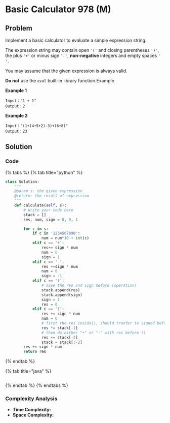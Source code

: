 # Basic Calculator 978 \(M\)

## Problem

Implement a basic calculator to evaluate a simple expression string.

The expression string may contain open `'('` and closing parentheses `')'`, the plus `'+'` or minus sign `'-'`, **non-negative** integers and empty spaces `' '`.

You may assume that the given expression is always valid.

**Do not** use the `eval` built-in library function.Example

**Example 1**

```text
Input："1 + 1"
Output：2
```

**Example 2**

```text
Input："(1+(4+5+2)-3)+(6+8)" 
Output：23
```

## Solution

### Code

{% tabs %}
{% tab title="python" %}
```python
class Solution:
    """
    @param s: the given expression
    @return: the result of expression
    """
    def calculate(self, s):
        # Write your code here
        stack = []
        res, num, sign = 0, 0, 1

        for c in s:
            if c in '1234567890':
                num = num*10 + int(c)
            elif c == '+':
                res+= sign * num
                num = 0
                sign = 1
            elif c == '-':
                res +=sign * num
                num = 0
                sign = -1
            elif c == '(':
                # save the res and sign before (operation)
                stack.append(res)
                stack.append(sign)
                sign = 1
                res = 0
            elif c == ')':
                res += sign * num
                num = 0
                # first the res inside(), should tranfer to signed before ()
                res *= stack[-1]
                # then do either "+" or "-" with res before ()
                res += stack[-2]
                stack = stack[:-2]
        res += sign * num
        return res


```
{% endtab %}

{% tab title="java" %}
```

```
{% endtab %}
{% endtabs %}

### Complexity Analysis

* **Time Complexity:**
* **Space Complexity:**

